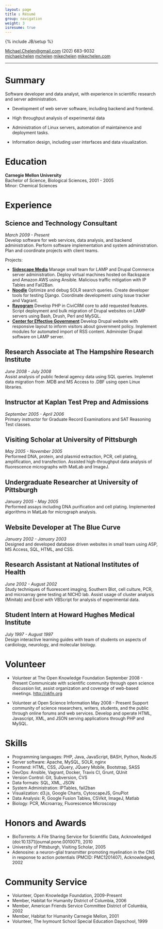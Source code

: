 ```yaml
---
layout: page
title : Résumé
group: navigation
weight: 3
isresume: true
---
```

{% include JB/setup %}

<!--Biologist experienced in high-throughput data analysis using open standards and web-based
communication.-->
<i class="fa fa-envelope"></i> <Michael.Chelen@gmail.com>
<i class="fa fa-phone"></i> (202) 683-9032  
<i class="fa fa-linkedin"></i> [michaelchelen](https://www.linkedin.com/in/michaelchelen)
<i class="fa fa-github"></i> [mchelen](http://github.com/mchelen)
<i class="fa fa-twitter"></i> [mikechelen](http://twitter.com/MikeChelen)
<i class="fa fa-home"></i> [mikechelen.com](http://mikechelen.com)

- - -

# Summary #
Software developer and data analyst, with experience in scientific research and server administration.

 - Development of web server software, including backend and frontend.

 - High throughput analysis of experimental data
 
 - Administration of Linux servers, automation of maintainence and deployment tasks.
 
 - Information design, including user interfaces and data visualization.

# Education #

**Carnegie Mellon University**  
Bachelor of Science, Biological Sciences, 2001 - 2005  
Minor: Chemical Sciences

# Experience #

## Science and Technology Consultant
*March 2009 - Present*  
Develop software for web services, data analysis, and backend administration. Perform software implementation and system administration. Plan and coordinate projects with client teams.

  Projects:

 - **[Sidescape Media](http://example.com)** Manage small team for LAMP and Drupal Commerce server administration. Deploy virtual machines hosted on Rackspace and Amazon AWS using Ansible. Malicious traffic mitigation with IP Tables and Fail2Ban.
 - **[Noodle](http://www.noodle.com/)** Optimize and debug SOLR search queries. Create developer tools for testing Django. Coordinate development using issue tracker and Vagrant.
 - **[Rayogram](http://www.rayogram.com/)** Develop PHP in CiviCRM core to add requested features. Script deployment and bulk migration of Drupal websites on LAMP servers using Bash, Drush, Perl and MySQL.
 - **[Center for Effective Government](http://www.foreffectivegov.org/)** Develop Drupal website with responsive layout to inform visitors about government policy. Implement modules for automated import of RSS content. Administer Drupal software on LAMP server.
  
## Research Associate at The Hampshire Research Institute
*June 2008 - July 2008*  
  Assist analysis of public federal agency data using SQL queries. Implemet data migration from .MDB and MS Access to .DBF using open Linux libraries.

## Instructor at Kaplan Test Prep and Admissions
*September 2005 - April 2006*  
  Primary instructor for Graduate Record Examinations and SAT Reasoning Test classes.
                                                                                               
## Visiting Scholar at University of Pittsburgh
*May 2005 - November 2005*  
  Performed DNA, protein, and plasmid extraction, PCR, cell plating, amplification, and transfection. Assisted high-throughput data analysis of fluorescence micrographs with MatLab and ImageJ.

## Undergraduate Researcher at University of Pittsburgh
*January 2005 - May 2005*  
  Performed assays including DNA purification and cell plating. Implemented algorithms in MatLab for micrograph analysis.

## Website Developer at The Blue Curve
*January 2002 - January 2003*  
  Designed and developed database driven websites in small team using ASP, MS Access, SQL, HTML, and CSS.

## Research Assistant at National Institutes of Health
*June 2002 - August 2002*  
  Study techniques of fluorescent imaging, Southern Blot, cell culture, PCR, and microarray gene testing at NICHD lab. Assist usage of cluster analysis (Minitab) and Excel with VBScript for analysis of experimental data.

<!--
## Website Developer at Complete Reviews
January 2000 - January 2001 (1 year 1 month)
  Developed database driven website using MS Access and ASP server scripting for web writing team collaboration.


## Technical Writer at Glide Underground
*January 1999 - January 2000*  
  Write reviews of computer software and hardware for enthusiast audience.
-->

## Student Intern at Howard Hughes Medical Institute
*July 1997 - August 1997*  
  Design interactive learning guides with team of students on aspects of cardiology, neurology, and molecular biology.

# Volunteer #
 - Volunteer at The Open Knowledge Foundation
September 2008 - Present
  Communicate with scientific community through open science discussion list, assist organization and coverage of web-based meetings. http://okfn.org

 - Volunteer at Open Science Information
May 2008 - Present
  Support community of science researchers, writers, students, and the public through online forums and web services. Develop and operate HTML, Javascript, XML, and JSON serving applications through PHP and MySQL.

# Skills #

- Programming languages: PHP, Java, JavaScript, BASH, Python, NodeJS
- Server software: Apache, MySQL, SOLR, nginx
- Frontend: HTML, CSS, JQuery, JQuery Mobile, Bootstrap, SASS
- DevOps: Ansible, Vagrant, Docker, Travis CI, Grunt, QUnit
- Version Control: Git, Subversion, CVS
- Data formats: SQL, XML, JSON
- System Administration: IPTables, fail2ban
- Visualization: d3.js, Google Charts, CytoscapeJS, GnuPlot
- Data Analysis: R, Google Fusion Tables, CSVkit, ImageJ, Matlab
- Biology: PCR, Microarray, Fluorescence Microscopy
                                                     
# Honors and Awards #
 - BioTorrents: A File Sharing Service for Scientific Data, Acknowledged (doi:10.1371/journal.pone.0010071), 2010
 - University of Pittsburgh, Visiting Scholar, 2005
 - Adenosine: a neuron-glial transmitter promoting myelination in the CNS in response to action potentials (PMCID: PMC1201407), Acknowledged, 2002

# Community Service #
 - Volunteer, Open Knowledge Foundation, 2009-Present
 - Member, Habitat for Humanity District of Columbia, 2006
 - Member, American Friends Service Committee District of Columbia, 2002
 - Member, Habitat for Humanity Carnegie Mellon, 2001
 - Volunteer, The Ivymount School Special Education Dayschool, 1999



